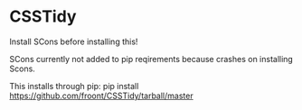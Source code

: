 CSSTidy
=======
Install SCons before installing this!

SCons currently not added to pip reqirements 
because crashes on installing Scons.

This installs through pip: pip install https://github.com/froont/CSSTidy/tarball/master
